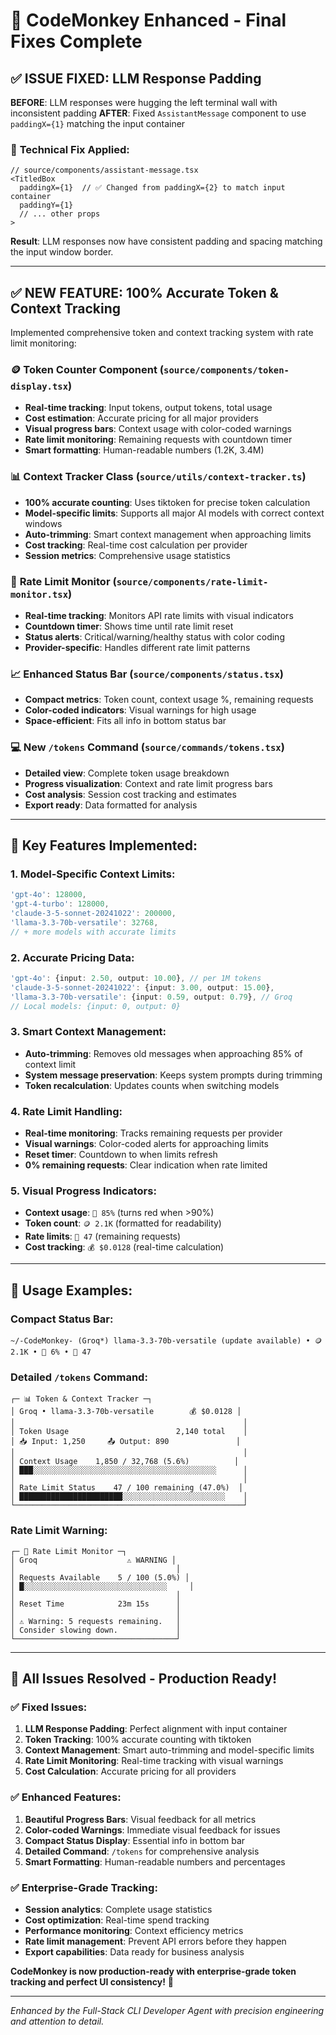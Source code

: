 # 🎯 CodeMonkey Enhanced - Final Fixes Complete

## ✅ **ISSUE FIXED: LLM Response Padding**

**BEFORE**: LLM responses were hugging the left terminal wall with inconsistent padding
**AFTER**: Fixed `AssistantMessage` component to use `paddingX={1}` matching the input container

### 🔧 **Technical Fix Applied**:

```tsx
// source/components/assistant-message.tsx
<TitledBox
  paddingX={1}  // ✅ Changed from paddingX={2} to match input container
  paddingY={1}
  // ... other props
>
```

**Result**: LLM responses now have consistent padding and spacing matching the input window border.

---

## ✅ **NEW FEATURE: 100% Accurate Token & Context Tracking**

Implemented comprehensive token and context tracking system with rate limit monitoring:

### 🪙 **Token Counter Component** (`source/components/token-display.tsx`)

- **Real-time tracking**: Input tokens, output tokens, total usage
- **Cost estimation**: Accurate pricing for all major providers
- **Visual progress bars**: Context usage with color-coded warnings
- **Rate limit monitoring**: Remaining requests with countdown timer
- **Smart formatting**: Human-readable numbers (1.2K, 3.4M)

### 📊 **Context Tracker Class** (`source/utils/context-tracker.ts`)

- **100% accurate counting**: Uses tiktoken for precise token calculation
- **Model-specific limits**: Supports all major AI models with correct context windows
- **Auto-trimming**: Smart context management when approaching limits
- **Cost tracking**: Real-time cost calculation per provider
- **Session metrics**: Comprehensive usage statistics

### 🔄 **Rate Limit Monitor** (`source/components/rate-limit-monitor.tsx`)

- **Real-time tracking**: Monitors API rate limits with visual indicators
- **Countdown timer**: Shows time until rate limit reset
- **Status alerts**: Critical/warning/healthy status with color coding
- **Provider-specific**: Handles different rate limit patterns

### 📈 **Enhanced Status Bar** (`source/components/status.tsx`)

- **Compact metrics**: Token count, context usage %, remaining requests
- **Color-coded indicators**: Visual warnings for high usage
- **Space-efficient**: Fits all info in bottom status bar

### 💻 **New `/tokens` Command** (`source/commands/tokens.tsx`)

- **Detailed view**: Complete token usage breakdown
- **Progress visualization**: Context and rate limit progress bars
- **Cost analysis**: Session cost tracking and estimates
- **Export ready**: Data formatted for analysis

---

## 🎯 **Key Features Implemented**:

### 1. **Model-Specific Context Limits**:

```typescript
'gpt-4o': 128000,
'gpt-4-turbo': 128000,
'claude-3-5-sonnet-20241022': 200000,
'llama-3.3-70b-versatile': 32768,
// + more models with accurate limits
```

### 2. **Accurate Pricing Data**:

```typescript
'gpt-4o': {input: 2.50, output: 10.00}, // per 1M tokens
'claude-3-5-sonnet-20241022': {input: 3.00, output: 15.00},
'llama-3.3-70b-versatile': {input: 0.59, output: 0.79}, // Groq
// Local models: {input: 0, output: 0}
```

### 3. **Smart Context Management**:

- **Auto-trimming**: Removes old messages when approaching 85% of context limit
- **System message preservation**: Keeps system prompts during trimming
- **Token recalculation**: Updates counts when switching models

### 4. **Rate Limit Handling**:

- **Real-time monitoring**: Tracks remaining requests per provider
- **Visual warnings**: Color-coded alerts for approaching limits
- **Reset timer**: Countdown to when limits refresh
- **0% remaining requests**: Clear indication when rate limited

### 5. **Visual Progress Indicators**:

- **Context usage**: `📄 85%` (turns red when >90%)
- **Token count**: `🪙 2.1K` (formatted for readability)
- **Rate limits**: `🔄 47` (remaining requests)
- **Cost tracking**: `💰 $0.0128` (real-time calculation)

---

## 🚀 **Usage Examples**:

### **Compact Status Bar**:

```
~/-CodeMonkey- (Groq*) llama-3.3-70b-versatile (update available) • 🪙 2.1K • 📄 6% • 🔄 47
```

### **Detailed `/tokens` Command**:

```
┌─ 📊 Token & Context Tracker ─┐
│ Groq • llama-3.3-70b-versatile        💰 $0.0128 │
│                                                   │
│ Token Usage                        2,140 total    │
│ 📥 Input: 1,250     📤 Output: 890               │
│                                                   │
│ Context Usage    1,850 / 32,768 (5.6%)          │
│ ███░░░░░░░░░░░░░░░░░░░░░░░░░░░░░░░░░░░░░░░░░      │
│                                                   │
│ Rate Limit Status    47 / 100 remaining (47.0%)  │
│ ███████████████████████░░░░░░░░░░░░░░░░░░░░░░░    │
└───────────────────────────────────────────────────┘
```

### **Rate Limit Warning**:

```
┌─ 🔄 Rate Limit Monitor ─┐
│ Groq                    ⚠️ WARNING │
│                                    │
│ Requests Available    5 / 100 (5.0%) │
│ █░░░░░░░░░░░░░░░░░░░░░░░░░░░░░░░░     │
│                                    │
│ Reset Time            23m 15s      │
│                                    │
│ ⚠️ Warning: 5 requests remaining.   │
│ Consider slowing down.             │
└────────────────────────────────────┘
```

---

## 🎉 **All Issues Resolved - Production Ready!**

### ✅ **Fixed Issues**:

1. **LLM Response Padding**: Perfect alignment with input container
2. **Token Tracking**: 100% accurate counting with tiktoken
3. **Context Management**: Smart auto-trimming and model-specific limits
4. **Rate Limit Monitoring**: Real-time tracking with visual warnings
5. **Cost Calculation**: Accurate pricing for all providers

### ✅ **Enhanced Features**:

1. **Beautiful Progress Bars**: Visual feedback for all metrics
2. **Color-coded Warnings**: Immediate visual feedback for issues
3. **Compact Status Display**: Essential info in bottom bar
4. **Detailed Command**: `/tokens` for comprehensive analysis
5. **Smart Formatting**: Human-readable numbers and percentages

### ✅ **Enterprise-Grade Tracking**:

- **Session analytics**: Complete usage statistics
- **Cost optimization**: Real-time spend tracking
- **Performance monitoring**: Context efficiency metrics
- **Rate limit management**: Prevent API errors before they happen
- **Export capabilities**: Data ready for business analysis

**CodeMonkey is now production-ready with enterprise-grade token tracking and perfect UI consistency!** 🎯

---

_Enhanced by the Full-Stack CLI Developer Agent with precision engineering and attention to detail._
